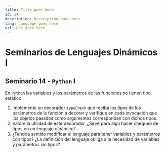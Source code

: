 ```yaml
---
title: Title goes here
id: 14
description: Description goes here
lang: Language goes here
url: URL goes here
---
```


# Seminarios de Lenguajes Dinámicos I

## Seminario 14 - `Python` I

En `Python` las variables y los parámetros de las funciones no tienen tipo estático.

1. Implemente un decorador `typeCheck` que reciba los tipos de los parámetros de la función a decorar y verifique en cada invocación que los objetos pasados como argumentos correspondan con dichos tipos.
2. Valore la utilidad de este decorador. ¿Sirve para algo hacer chequeo de tipos en un lenguaje dinámico?
3. ¿Tendría sentido modificar el lenguaje para tener variables y parámetros con tipos? ¿La definición del lenguaje obliga a la necesidad de variables y parámetros sin tipos?
